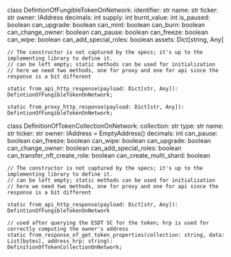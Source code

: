class DefintionOfFungibleTokenOnNetwork:
    identifier: str
    name: str
    ticker: str
    owner: IAddress
    decimals: int
    supply: int
    burnt_value: int
    is_paused: boolean
    can_upgrade: boolean
    can_mint: boolean
    can_burn: boolean
    can_change_owner: boolean
    can_pause: boolean
    can_freeze: boolean
    can_wipe: boolean
    can_add_special_roles: boolean
    assets: Dict[string, Any]

    // The constructor is not captured by the specs; it's up to the implementing library to define it.
    // can be left empty; static methods can be used for initialization
    // here we need two methods, one for proxy and one for api since the response is a bit different

    static from_api_http_response(payload: Dict[str, Any]): DefintionOfFungibleTokenOnNetwork;

    static from_proxy_http_response(payload: Dict[str, Any]): DefintionOfFungibleTokenOnNetwork;


class DefinitionOfTokenCollectionOnNetwork:
    collection: str
    type: str
    name: str
    ticker: str
    owner: IAddress = EmptyAddress()
    decimals: int
    can_pause: boolean
    can_freeze: boolean
    can_wipe: boolean
    can_upgrade: boolean
    can_change_owner: boolean
    can_add_special_roles: boolean
    can_transfer_nft_create_role: boolean
    can_create_multi_shard: boolean

    // The constructor is not captured by the specs; it's up to the implementing library to define it.
    // can be left empty; static methods can be used for initialization
    // here we need two methods, one for proxy and one for api since the response is a bit different

    static from_api_http_response(payload: Dict[str, Any]): DefintionOfFungibleTokenOnNetwork

    // used after querying the ESDT SC for the token; hrp is used for correctly computing the owner's address
    static from_response_of_get_token_properties(collection: string, data: List[bytes], address_hrp: string): DefinitionOfTokenCollectionOnNetwork;
